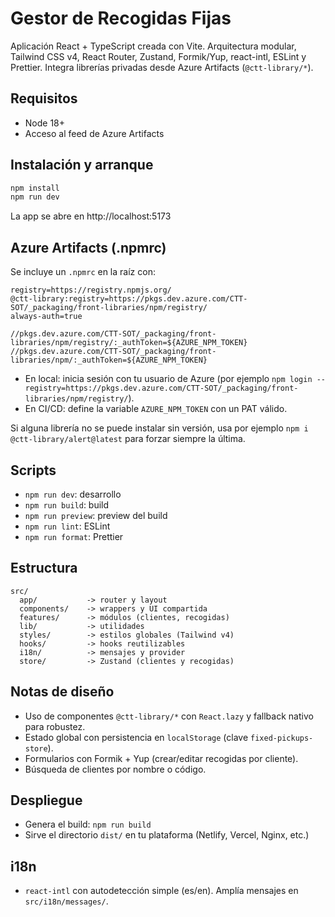 # Gestor de Recogidas Fijas

Aplicación React + TypeScript creada con Vite. Arquitectura modular, Tailwind CSS v4, React Router, Zustand, Formik/Yup, react-intl, ESLint y Prettier. Integra librerías privadas desde Azure Artifacts (`@ctt-library/*`).

## Requisitos

- Node 18+
- Acceso al feed de Azure Artifacts

## Instalación y arranque

```bash
npm install
npm run dev
```

La app se abre en http://localhost:5173

## Azure Artifacts (.npmrc)

Se incluye un `.npmrc` en la raíz con:

```
registry=https://registry.npmjs.org/
@ctt-library:registry=https://pkgs.dev.azure.com/CTT-SOT/_packaging/front-libraries/npm/registry/
always-auth=true

//pkgs.dev.azure.com/CTT-SOT/_packaging/front-libraries/npm/registry/:_authToken=${AZURE_NPM_TOKEN}
//pkgs.dev.azure.com/CTT-SOT/_packaging/front-libraries/npm/:_authToken=${AZURE_NPM_TOKEN}
```

- En local: inicia sesión con tu usuario de Azure (por ejemplo `npm login --registry=https://pkgs.dev.azure.com/CTT-SOT/_packaging/front-libraries/npm/registry/`).
- En CI/CD: define la variable `AZURE_NPM_TOKEN` con un PAT válido.

Si alguna librería no se puede instalar sin versión, usa por ejemplo `npm i @ctt-library/alert@latest` para forzar siempre la última.

## Scripts

- `npm run dev`: desarrollo
- `npm run build`: build
- `npm run preview`: preview del build
- `npm run lint`: ESLint
- `npm run format`: Prettier

## Estructura

```
src/
  app/           -> router y layout
  components/    -> wrappers y UI compartida
  features/      -> módulos (clientes, recogidas)
  lib/           -> utilidades
  styles/        -> estilos globales (Tailwind v4)
  hooks/         -> hooks reutilizables
  i18n/          -> mensajes y provider
  store/         -> Zustand (clientes y recogidas)
```

## Notas de diseño

- Uso de componentes `@ctt-library/*` con `React.lazy` y fallback nativo para robustez.
- Estado global con persistencia en `localStorage` (clave `fixed-pickups-store`).
- Formularios con Formik + Yup (crear/editar recogidas por cliente).
- Búsqueda de clientes por nombre o código.

## Despliegue

- Genera el build: `npm run build`
- Sirve el directorio `dist/` en tu plataforma (Netlify, Vercel, Nginx, etc.)

## i18n

- `react-intl` con autodetección simple (es/en). Amplía mensajes en `src/i18n/messages/`.
